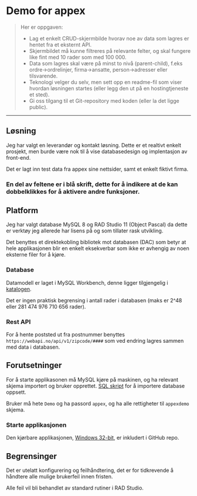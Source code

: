 # Demo for appex

>Her er oppgaven:
> - Lag et enkelt CRUD-skjermbilde hvorav noe av data som lagres er hentet fra et eksternt API.
> - Skjermbildet må kunne filtreres på relevante felter, og skal fungere like fint med 10 rader som med 100 000.
> - Data som lagres skal være på minst to nivå (parent-child), f.eks ordre->ordrelinjer, firma->ansatte, person->adresser eller tilsvarende.
> - Teknologi velger du selv, men sett opp en readme-fil som viser hvordan løsningen startes (eller legg den ut på en hostingtjeneste et sted).
> - Gi oss tilgang til et Git-repository med koden (eller la det ligge public).

----

## Løsning
Jeg har valgt en leverandør og kontakt løsning.
Dette er et realtivt enkelt prosjekt, men burde være nok til å vise databasedesign og implentasjon av front-end.

Det er lagt inn test data fra appex sine nettsider, samt et enkelt fiktivt firma.

### En del av feltene er i blå skrift, dette for å indikere at de kan dobbelklikkes for å aktivere andre funksjoner.

## Platform
Jeg har valgt database MySQL 8 og RAD Studio 11 (Object Pascal) da dette er verktøy jeg allerede har lisens på og som tillater rask utvikling.

Det benyttes et direktekobling bibliotek mot databasen (DAC) som betyr at hele applikasjonen blir en enkelt eksekverbar som ikke er avhengig av noen eksterne filer for å kjøre.

### Database
Datamodell er laget i MySQL Workbench, denne ligger tilgjengelig i [katalogen](./database/). 

Det er ingen praktisk begrensing i antall rader i databasen (maks er 2^48 eller 281 474 976 710 656 rader).

### Rest API
For å hente poststed ut fra postnummer benyttes ```https://webapi.no/api/v1/zipcode/####``` som ved endring lagres sammen med data i databasen.

## Forutsetninger
For å starte applikasonen må MySQL kjøre på maskinen, og ha relevant skjema importert og bruker opprettet. [SQL skript](./database/appex-demo.sql) for å importere database oppsett.

Bruker må hete ```Demo``` og ha passord ```appex```, og ha alle rettigheter til ```appexdemo``` skjema.

### Starte applikasjonen
Den kjørbare applikasjonen, [Windows 32-bit](./Win32/Release), er inkludert i GitHub repo.

## Begrensinger
Det er utelatt konfigurering og feilhåndtering, det er for tidkrevende å håndtere alle mulige brukerfeil innen fristen.

Alle feil vil bli behandlet av standard rutiner i RAD Studio.
